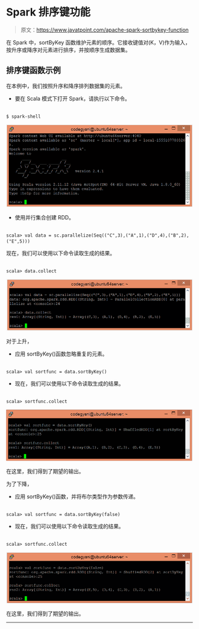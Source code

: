 # Spark 排序键功能

> 原文：<https://www.javatpoint.com/apache-spark-sortbykey-function>

在 Spark 中，sortByKey 函数维护元素的顺序。它接收键值对(K，V)作为输入，按升序或降序对元素进行排序，并按顺序生成数据集。

## 排序键函数示例

在本例中，我们按照升序和降序排列数据集的元素。

*   要在 Scala 模式下打开 Spark，请执行以下命令。

```

$ spark-shell

```

![Spark sortByKey Function](img/4021e4a606c20bc4b6381f37e888e349.png)

*   使用并行集合创建 RDD。

```

scala> val data = sc.parallelize(Seq(("C",3),("A",1),("D",4),("B",2),("E",5)))

```

现在，我们可以使用以下命令读取生成的结果。

```

scala> data.collect

```

![Spark sortByKey Function](img/c12c6d573687732e53fca80f8a1daeaf.png)

对于上升，

*   应用 sortByKey()函数忽略重复的元素。

```

scala> val sortfunc = data.sortByKey()

```

*   现在，我们可以使用以下命令读取生成的结果。

```

scala> sortfunc.collect

```

![Spark sortByKey Function](img/55d0fac969b53c2103d17809c62fc73d.png)

在这里，我们得到了期望的输出。

为了下降，

*   应用 sortByKey()函数，并将布尔类型作为参数传递。

```

scala> val sortfunc = data.sortByKey(false)

```

*   现在，我们可以使用以下命令读取生成的结果。

```

scala> sortfunc.collect

```

![Spark sortByKey Function](img/2b5b8efebd8f998b36f5b823891909df.png)

在这里，我们得到了期望的输出。

* * *